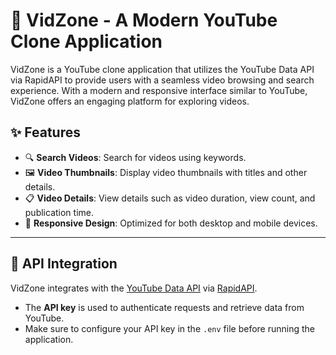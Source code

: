 # 🌟 VidZone - A Modern YouTube Clone Application

VidZone is a YouTube clone application that utilizes the YouTube Data API via RapidAPI to provide users with a seamless video browsing and search experience. With a modern and responsive interface similar to YouTube, VidZone offers an engaging platform for exploring videos.


## ✨ Features

- 🔍 **Search Videos**: Search for videos using keywords.  
- 🖼️ **Video Thumbnails**: Display video thumbnails with titles and other details.  
- 📋 **Video Details**: View details such as video duration, view count, and publication time.  
- 📱 **Responsive Design**: Optimized for both desktop and mobile devices.  

---

## 🔗 API Integration

VidZone integrates with the [YouTube Data API](https://developers.google.com/youtube/registering_an_application) via [RapidAPI](https://rapidapi.com/).  
- The **API key** is used to authenticate requests and retrieve data from YouTube.  
- Make sure to configure your API key in the `.env` file before running the application.
